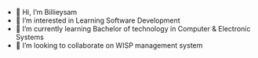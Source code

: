 - 👋 Hi, I’m Billieysam
- 👀 I’m interested in Learning Software Development
- 🌱 I’m currently learning Bachelor of technology in Computer & Electronic Systems
- 💞️ I’m looking to collaborate on WISP management system
  

<!---
Billieysam/Billieysam is a ✨ special ✨ repository because its `README.md` (this file) appears on your GitHub profile.
You can click the Preview link to take a look at your changes.
--->
